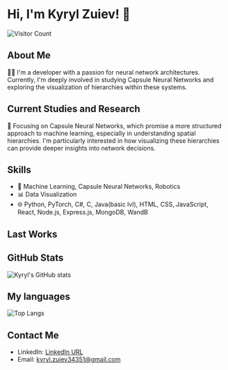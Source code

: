 # Hi, I'm Kyryl Zuiev! 👋
![Visitor Count](https://profile-counter.glitch.me/{LordWhiskas}/count.svg)

## About Me
👨‍💻 I'm a developer with a passion for neural network architectures. Currently, I'm deeply involved in studying Capsule Neural Networks and exploring the visualization of hierarchies within these systems.

## Current Studies and Research
🧠 Focusing on Capsule Neural Networks, which promise a more structured approach to machine learning, especially in understanding spatial hierarchies. I'm particularly interested in how visualizing these hierarchies can provide deeper insights into network decisions.

## Skills
- 🤖 Machine Learning, Capsule Neural Networks, Robotics
- 📊 Data Visualization
- 🌐 Python, PyTorch, C#, C, Java(basic lvl), HTML, CSS, JavaScript, React, Node.js, Express.js, MongoDB, WandB

## Last Works
<!--START_SECTION:activity-->
<!--END_SECTION:activity-->


## GitHub Stats
![Kyryl's GitHub stats](https://github-readme-stats.vercel.app/api?username=LordWhiskas&show_icons=true&theme=transparent)

## My languages
![Top Langs](https://github-readme-stats.vercel.app/api/top-langs/?username=LordWhiskas&hide_progress=true&theme=transparent)


## Contact Me
- LinkedIn: [LinkedIn URL](https://www.linkedin.com/in/kyryl-zuiev-3b477026a/)
- Email: kyryl.zuiev34351@gmail.com
